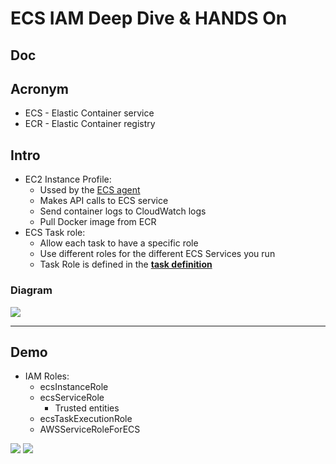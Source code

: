 # ECS IAM Deep Dive & HANDS On

## Doc

## Acronym
* ECS - Elastic Container service
* ECR - Elastic Container registry

## Intro
* EC2 Instance Profile:
    * Ussed by the <ins>ECS agent</ins>
    * Makes API calls to ECS service
    * Send container logs to CloudWatch logs
    * Pull Docker image from ECR
* ECS Task role:
    * Allow each task to have a specific role
    * Use different roles for the different ECS Services you run 
    * Task Role is defined in the <ins>**task definition**</ins>

### Diagram
[<img src="https://i.imgur.com/UK33hAY.png">](https://i.imgur.com/UK33hAY.png)

---

## Demo
* IAM Roles: 
    * ecsInstanceRole
    * ecsServiceRole
        * Trusted entities
    * ecsTaskExecutionRole
    * AWSServiceRoleForECS

[<img src="https://i.imgur.com/Fr4N4k3.png">](https://i.imgur.com/Fr4N4k3.png)
[<img src="https://i.imgur.com/gRFpKq8.png">](https://i.imgur.com/gRFpKq8.png)

